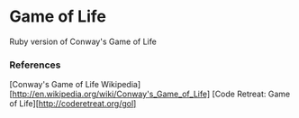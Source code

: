 Game of Life
============

Ruby version of Conway's Game of Life

### References

[Conway's Game of Life Wikipedia][http://en.wikipedia.org/wiki/Conway's_Game_of_Life]
[Code Retreat: Game of Life][http://coderetreat.org/gol]

